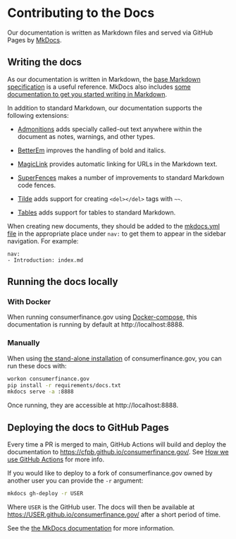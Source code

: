 # Contributing to the Docs

Our documentation is written as Markdown files and served via GitHub Pages
by [MkDocs](https://www.mkdocs.org/).

## Writing the docs

As our documentation is written in Markdown,
the [base Markdown specification](https://daringfireball.net/projects/markdown/)
is a useful reference. MkDocs also includes
[some documentation to get you started writing in Markdown](https://www.mkdocs.org/user-guide/writing-your-docs/#writing-with-markdown).

In addition to standard Markdown, our documentation supports the following extensions:

- [Admonitions](https://python-markdown.github.io/extensions/admonition/)
  adds specially called-out text anywhere within the document
  as notes, warnings, and other types.

- [BetterEm](https://facelessuser.github.io/pymdown-extensions/extensions/betterem/)
  improves the handling of bold and italics.

- [MagicLink](https://facelessuser.github.io/pymdown-extensions/extensions/magiclink/)
  provides automatic linking for URLs in the Markdown text.

- [SuperFences](https://facelessuser.github.io/pymdown-extensions/extensions/superfences/)
  makes a number of improvements to standard Markdown code fences.

- [Tilde](https://facelessuser.github.io/pymdown-extensions/extensions/tilde/)
  adds support for creating `<del></del>` tags with `~~`.

- [Tables](https://python-markdown.github.io/extensions/tables/)
  adds support for tables to standard Markdown.

When creating new documents, they should be added to the
[mkdocs.yml file](https://github.com/cfpb/consumerfinance.gov/blob/main/mkdocs.yml)
in the appropriate place under `nav:` to get them to appear in the sidebar navigation.
For example:

```
nav:
- Introduction: index.md
```

## Running the docs locally

### With Docker

When running consumerfinance.gov using [Docker-compose](../installation/#docker-based-installation),
this documentation is running by default at http://localhost:8888.

### Manually

When using
[the stand-alone installation](../installation/#stand-alone-installation)
of consumerfinance.gov,
you can run these docs with:

```bash
workon consumerfinance.gov
pip install -r requirements/docs.txt
mkdocs serve -a :8888
```

Once running, they are accessible at http://localhost:8888.

## Deploying the docs to GitHub Pages

Every time a PR is merged to main,
GitHub Actions will build and deploy the documentation to
https://cfpb.github.io/consumerfinance.gov/.
See [How we use GitHub Actions](../github-actions/) for more info.

If you would like to deploy to a fork of consumerfinance.gov owned by another user
you can provide the `-r` argument:

```bash
mkdocs gh-deploy -r USER
```

Where `USER` is the GitHub user.
The docs will then be available at https://USER.github.io/consumerfinance.gov/ after a short period of time.

See the
[the MkDocs documentation](https://www.mkdocs.org/user-guide/deploying-your-docs/)
for more information.
